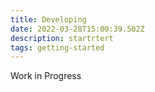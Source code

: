 ```yaml
---
title: Developing
date: 2022-03-28T15:00:39.502Z
description: startrtert
tags: getting-started
---
```

Work in Progress